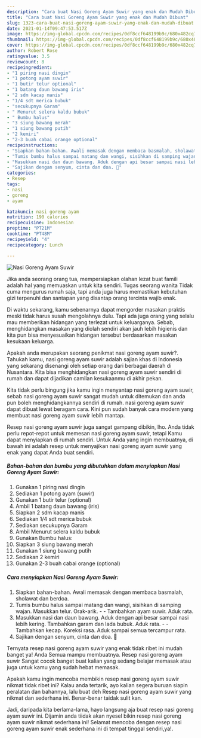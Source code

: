 ```yaml
---
description: "Cara buat Nasi Goreng Ayam Suwir yang enak dan Mudah Dibuat"
title: "Cara buat Nasi Goreng Ayam Suwir yang enak dan Mudah Dibuat"
slug: 1323-cara-buat-nasi-goreng-ayam-suwir-yang-enak-dan-mudah-dibuat
date: 2021-01-14T09:47:53.517Z
image: https://img-global.cpcdn.com/recipes/0df8ccf648199b9c/680x482cq70/nasi-goreng-ayam-suwir-foto-resep-utama.jpg
thumbnail: https://img-global.cpcdn.com/recipes/0df8ccf648199b9c/680x482cq70/nasi-goreng-ayam-suwir-foto-resep-utama.jpg
cover: https://img-global.cpcdn.com/recipes/0df8ccf648199b9c/680x482cq70/nasi-goreng-ayam-suwir-foto-resep-utama.jpg
author: Robert Rose
ratingvalue: 3.5
reviewcount: 8
recipeingredient:
- "1 piring nasi dingin"
- "1 potong ayam suwir"
- "1 butir telur optional"
- "1 batang daun bawang iris"
- "2 sdm kacap manis"
- "1/4 sdt merica bubuk"
- "secukupnya Garam"
- " Menurut selera kaldu bubuk"
- " Bumbu halus"
- "3 siung bawang merah"
- "1 siung bawang putih"
- "2 kemiri"
- "2-3 buah cabai orange optional"
recipeinstructions:
- "Siapkan bahan-bahan. Awali memasak dengan membaca basmalah, sholawat dan berdoa."
- "Tumis bumbu halus sampai matang dan wangi, sisihkan di samping wajan. Masukkan telur. Orak-arik.  Tambahkan ayam suwir. Aduk rata."
- "Masukkan nasi dan daun bawang. Aduk dengan api besar sampai nasi lebih kering. Tambahkan garam dan lada bubuk. Aduk rata.  Tambahkan kecap. Koreksi rasa. Aduk sampai semua tercampur rata."
- "Sajikan dengan senyum, cinta dan doa. 🖤"
categories:
- Resep
tags:
- nasi
- goreng
- ayam

katakunci: nasi goreng ayam 
nutrition: 190 calories
recipecuisine: Indonesian
preptime: "PT21M"
cooktime: "PT48M"
recipeyield: "4"
recipecategory: Lunch

---
```



![Nasi Goreng Ayam Suwir](https://img-global.cpcdn.com/recipes/0df8ccf648199b9c/680x482cq70/nasi-goreng-ayam-suwir-foto-resep-utama.jpg)

Jika anda seorang orang tua, mempersiapkan olahan lezat buat famili adalah hal yang memuaskan untuk kita sendiri. Tugas seorang  wanita Tidak cuma mengurus rumah saja, tapi anda juga harus memastikan kebutuhan gizi terpenuhi dan santapan yang disantap orang tercinta wajib enak.

Di waktu  sekarang, kamu sebenarnya dapat mengorder masakan praktis meski tidak harus susah mengolahnya dulu. Tapi ada juga orang yang selalu mau memberikan hidangan yang terlezat untuk keluarganya. Sebab, menghidangkan masakan yang diolah sendiri akan jauh lebih higienis dan kita pun bisa menyesuaikan hidangan tersebut berdasarkan masakan kesukaan keluarga. 



Apakah anda merupakan seorang penikmat nasi goreng ayam suwir?. Tahukah kamu, nasi goreng ayam suwir adalah sajian khas di Indonesia yang sekarang disenangi oleh setiap orang dari berbagai daerah di Nusantara. Kita bisa menghidangkan nasi goreng ayam suwir sendiri di rumah dan dapat dijadikan camilan kesukaanmu di akhir pekan.

Kita tidak perlu bingung jika kamu ingin menyantap nasi goreng ayam suwir, sebab nasi goreng ayam suwir sangat mudah untuk ditemukan dan anda pun boleh menghidangkannya sendiri di rumah. nasi goreng ayam suwir dapat dibuat lewat beragam cara. Kini pun sudah banyak cara modern yang membuat nasi goreng ayam suwir lebih mantap.

Resep nasi goreng ayam suwir juga sangat gampang dibikin, lho. Anda tidak perlu repot-repot untuk memesan nasi goreng ayam suwir, tetapi Kamu dapat menyiapkan di rumah sendiri. Untuk Anda yang ingin membuatnya, di bawah ini adalah resep untuk menyajikan nasi goreng ayam suwir yang enak yang dapat Anda buat sendiri.

<!--inarticleads1-->

##### Bahan-bahan dan bumbu yang dibutuhkan dalam menyiapkan Nasi Goreng Ayam Suwir:

1. Gunakan 1 piring nasi dingin
1. Sediakan 1 potong ayam (suwir)
1. Gunakan 1 butir telur (optional)
1. Ambil 1 batang daun bawang (iris)
1. Siapkan 2 sdm kacap manis
1. Sediakan 1/4 sdt merica bubuk
1. Sediakan secukupnya Garam
1. Ambil  Menurut selera kaldu bubuk
1. Gunakan  Bumbu halus:
1. Siapkan 3 siung bawang merah
1. Gunakan 1 siung bawang putih
1. Sediakan 2 kemiri
1. Gunakan 2-3 buah cabai orange (optional)




<!--inarticleads2-->

##### Cara menyiapkan Nasi Goreng Ayam Suwir:

1. Siapkan bahan-bahan. Awali memasak dengan membaca basmalah, sholawat dan berdoa.
1. Tumis bumbu halus sampai matang dan wangi, sisihkan di samping wajan. Masukkan telur. Orak-arik. -  - Tambahkan ayam suwir. Aduk rata.
1. Masukkan nasi dan daun bawang. Aduk dengan api besar sampai nasi lebih kering. Tambahkan garam dan lada bubuk. Aduk rata. -  - Tambahkan kecap. Koreksi rasa. Aduk sampai semua tercampur rata.
1. Sajikan dengan senyum, cinta dan doa. 🖤




Ternyata resep nasi goreng ayam suwir yang enak tidak ribet ini mudah banget ya! Anda Semua mampu membuatnya. Resep nasi goreng ayam suwir Sangat cocok banget buat kalian yang sedang belajar memasak atau juga untuk kamu yang sudah hebat memasak.

Apakah kamu ingin mencoba membikin resep nasi goreng ayam suwir nikmat tidak ribet ini? Kalau anda tertarik, ayo kalian segera buruan siapin peralatan dan bahannya, lalu buat deh Resep nasi goreng ayam suwir yang nikmat dan sederhana ini. Benar-benar taidak sulit kan. 

Jadi, daripada kita berlama-lama, hayo langsung aja buat resep nasi goreng ayam suwir ini. Dijamin anda tiidak akan nyesel bikin resep nasi goreng ayam suwir nikmat sederhana ini! Selamat mencoba dengan resep nasi goreng ayam suwir enak sederhana ini di tempat tinggal sendiri,ya!.

